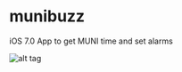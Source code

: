 munibuzz
========

iOS 7.0 App to get MUNI time and set alarms

![alt tag](https://raw.github.com/ikiwi/munibuzz/master/munibuzz2/resources/readme.png)
